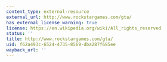 ```yaml
---
content_type: external-resource
external_url: http://www.rockstargames.com/gta/
has_external_license_warning: true
license: https://en.wikipedia.org/wiki/All_rights_reserved
status: ''
title: http://www.rockstargames.com/gta/
uid: f62a493c-6524-4735-8569-dba287f685ee
wayback_url: ''
---
```

